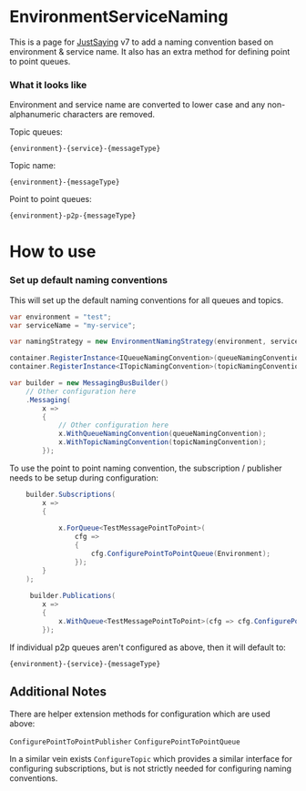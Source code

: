 # EnvironmentServiceNaming

This is a page for [JustSaying](https://github.com/justeattakeaway/JustSaying) v7 to add a naming convention based on environment & service name. 
It also has an extra method for defining point to point queues.

### What it looks like

Environment and service name are converted to lower case and any non-alphanumeric characters are removed.

Topic queues:

`{environment}-{service}-{messageType}`

Topic name:

`{environment}-{messageType}`

Point to point queues:

`{environment}-p2p-{messageType}`

# How to use

### Set up default naming conventions

This will set up the default naming conventions for all queues and topics.

```csharp
var environment = "test";
var serviceName = "my-service";

var namingStrategy = new EnvironmentNamingStrategy(environment, serviceName);

container.RegisterInstance<IQueueNamingConvention>(queueNamingConvention);
container.RegisterInstance<ITopicNamingConvention>(topicNamingConvention);

var builder = new MessagingBusBuilder()
    // Other configuration here
    .Messaging(
        x =>
        {
            // Other configuration here
            x.WithQueueNamingConvention(queueNamingConvention);
            x.WithTopicNamingConvention(topicNamingConvention);
        });
```

To use the point to point naming convention, the subscription / publisher needs to be setup during configuration:

```csharp
    builder.Subscriptions(
        x =>
        {
           
            x.ForQueue<TestMessagePointToPoint>(
                cfg =>
                {
                    cfg.ConfigurePointToPointQueue(Environment);
                });
        }
    );
    
     builder.Publications(
        x =>
        {
            x.WithQueue<TestMessagePointToPoint>(cfg => cfg.ConfigurePointToPointPublisher(Environment));
        });
```

If individual p2p queues aren't configured as above, then it will default to:

`{environment}-{service}-{messageType}`

## Additional Notes

There are helper extension methods for configuration which are used above:

`ConfigurePointToPointPublisher`
`ConfigurePointToPointQueue`

In a similar vein exists `ConfigureTopic` which provides a similar interface for configuring subscriptions, but is not strictly needed for configuring naming conventions.